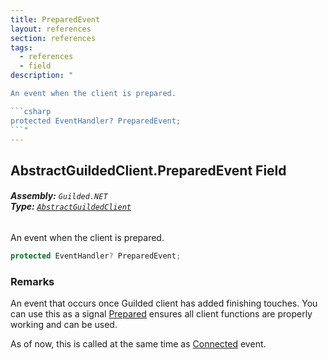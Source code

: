 ```yaml
---
title: PreparedEvent
layout: references
section: references
tags:
  - references
  - field
description: "

An event when the client is prepared.

```csharp
protected EventHandler? PreparedEvent;
```"
---
```


## AbstractGuildedClient.PreparedEvent Field
###### **Assembly:** `Guilded.NET`<br/>**Type:** [`AbstractGuildedClient`](AbstractGuildedClient 'Guilded.NET.AbstractGuildedClient')

An event when the client is prepared.

```csharp
protected EventHandler? PreparedEvent;
```

### Remarks
  
An event that occurs once Guilded client has added finishing touches. You can use this as a signal [Prepared](AbstractGuildedClient.Prepared 'Guilded.NET.AbstractGuildedClient.Prepared') ensures all client functions are properly working and can be used.  
  
As of now, this is called at the same time as [Connected](BaseGuildedClient.Connected 'Guilded.NET.Base.BaseGuildedClient.Connected') event.